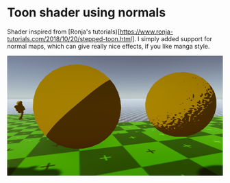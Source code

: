 # Toon shader using normals 


Shader inspired from [Ronja's tutorials)[https://www.ronja-tutorials.com/2018/10/20/stepped-toon.html]. 
I simply added support for normal maps, which can give really nice effects, if you like manga style.

![Comparaison](img.png)
